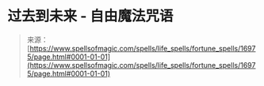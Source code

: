 <!--yml

category: 未分类

date: 2024-06-12 18:57:47

-->

# 过去到未来 - 自由魔法咒语

> 来源：[https://www.spellsofmagic.com/spells/life_spells/fortune_spells/16975/page.html#0001-01-01](https://www.spellsofmagic.com/spells/life_spells/fortune_spells/16975/page.html#0001-01-01)
